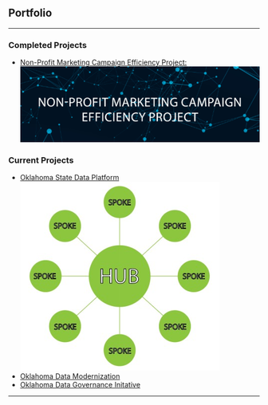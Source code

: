 ## Portfolio

---

### Completed Projects 

- [Non-Profit Marketing Campaign Efficiency Project:](/pages/SASProject.md) <br> [<img src="images/nonprofit_campaign.png?raw=true"/>](/pages/SASProject.md)

### Current Projects

- [Oklahoma State Data Platform](/pages/OklahomaStateDataPlatformProject.md) <br> [<img src="images/hub_n_spoke.jpg?raw=true"/>](/pages/OklahomaStateDataPlatformProject.md)
- [Oklahoma Data Modernization](https://oklahoma.gov/omes/services/information-services/dataservices.html)
- [Oklahoma Data Governance Initative](https://oklahoma.gov/omes/services/information-services/data-governance.html)

---


